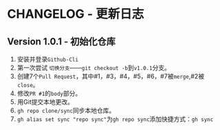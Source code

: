 # CHANGELOG - 更新日志
## Version 1.0.1 - 初始化仓库

1. 安装并登录`Github-Cli`  
2. 第一次尝试 `切换分支`——`git checkout -b`到`v1.0.1`分支。  
3. 创建7个`Pull Request`，其中#1，#3，#4，#5，#6，#7被`merge`,#2被`close`。  
4. 修改`PR #1`的`body`部分。  
5. 用Git提交本地更改。
6. `gh repo clone/sync`同步本地仓库。
7. `gh alias set sync "repo sync"`为`gh repo sync`添加快捷方式：`gh sync`
